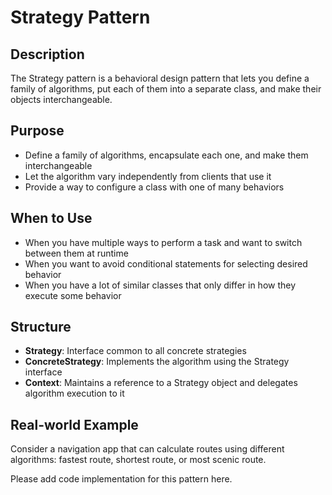 # Strategy Pattern

## Description
The Strategy pattern is a behavioral design pattern that lets you define a family of algorithms, put each of them into a separate class, and make their objects interchangeable.

## Purpose
- Define a family of algorithms, encapsulate each one, and make them interchangeable
- Let the algorithm vary independently from clients that use it
- Provide a way to configure a class with one of many behaviors

## When to Use
- When you have multiple ways to perform a task and want to switch between them at runtime
- When you want to avoid conditional statements for selecting desired behavior
- When you have a lot of similar classes that only differ in how they execute some behavior

## Structure
- **Strategy**: Interface common to all concrete strategies
- **ConcreteStrategy**: Implements the algorithm using the Strategy interface
- **Context**: Maintains a reference to a Strategy object and delegates algorithm execution to it

## Real-world Example
Consider a navigation app that can calculate routes using different algorithms: fastest route, shortest route, or most scenic route.

Please add code implementation for this pattern here.